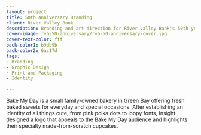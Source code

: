 ```yaml
---
layout: project
title: 50th Anniversary Branding
client: River Valley Bank
description: Branding and art direction for River Valley Bank's 50th year.
cover-image: rvb-50-anniversary/rvb-50-anniversary-cover.jpg
cover-text-color: fff
back-color1: b9db9b
back-color2: 6ac17d
tags:
- Branding
- Graphic Design
- Print and Packaging
- Identity

---
```

Bake My Day is a small family-owned bakery in Green Bay offering fresh baked sweets for everyday and special occasions. After establishing an identity of all things cute, from pink polka dots to loopy fonts, Insight designed a logo that appeals to the Bake My Day audience and highlights their specialty made-from-scratch cupcakes.
